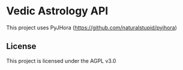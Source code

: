 # Vedic Astrology API

This project uses PyJHora (https://github.com/naturalstupid/pyjhora)

## License

This project is licensed under the AGPL v3.0
